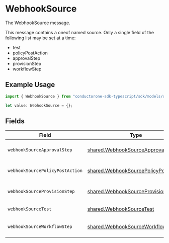 # WebhookSource

The WebhookSource message.

This message contains a oneof named source. Only a single field of the following list may be set at a time:
  - test
  - policyPostAction
  - approvalStep
  - provisionStep
  - workflowStep


## Example Usage

```typescript
import { WebhookSource } from "conductorone-sdk-typescript/sdk/models/shared";

let value: WebhookSource = {};
```

## Fields

| Field                                                                                               | Type                                                                                                | Required                                                                                            | Description                                                                                         |
| --------------------------------------------------------------------------------------------------- | --------------------------------------------------------------------------------------------------- | --------------------------------------------------------------------------------------------------- | --------------------------------------------------------------------------------------------------- |
| `webhookSourceApprovalStep`                                                                         | [shared.WebhookSourceApprovalStep](../../../sdk/models/shared/webhooksourceapprovalstep.md)         | :heavy_minus_sign:                                                                                  | The WebhookSourceApprovalStep message.                                                              |
| `webhookSourcePolicyPostAction`                                                                     | [shared.WebhookSourcePolicyPostAction](../../../sdk/models/shared/webhooksourcepolicypostaction.md) | :heavy_minus_sign:                                                                                  | The WebhookSourcePolicyPostAction message.                                                          |
| `webhookSourceProvisionStep`                                                                        | [shared.WebhookSourceProvisionStep](../../../sdk/models/shared/webhooksourceprovisionstep.md)       | :heavy_minus_sign:                                                                                  | The WebhookSourceProvisionStep message.                                                             |
| `webhookSourceTest`                                                                                 | [shared.WebhookSourceTest](../../../sdk/models/shared/webhooksourcetest.md)                         | :heavy_minus_sign:                                                                                  | The WebhookSourceTest message.                                                                      |
| `webhookSourceWorkflowStep`                                                                         | [shared.WebhookSourceWorkflowStep](../../../sdk/models/shared/webhooksourceworkflowstep.md)         | :heavy_minus_sign:                                                                                  | The WebhookSourceWorkflowStep message.                                                              |